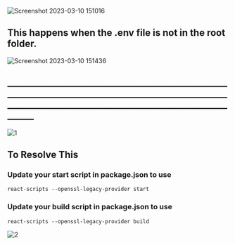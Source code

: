 
![Screenshot 2023-03-10 151016](https://user-images.githubusercontent.com/91595780/224281735-bd596ce4-2a9d-4b5b-82c7-6f0963cbb32d.png)

## This happens when the .env file is not in the root folder.
![Screenshot 2023-03-10 151436](https://user-images.githubusercontent.com/91595780/224282759-49b6db21-85ae-41ea-ae80-98e506e7864b.png)


## ____________________________________________________________________________________________________________________________________________________________
![1](https://github.com/RankerO/All-Errors-/assets/91595780/7027dfa3-1a94-4ad2-87d2-ed328f73c531)
## To Resolve This 
### Update your start script in package.json to use
`react-scripts --openssl-legacy-provider start`

### Update your build script in package.json to use
`react-scripts --openssl-legacy-provider build`

![2](https://github.com/RankerO/All-Errors-/assets/91595780/c75bad8b-2428-4451-a2d6-255a4e9e1457)

